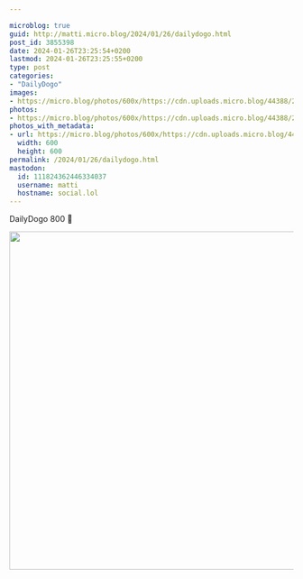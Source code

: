 ```yaml
---

microblog: true
guid: http://matti.micro.blog/2024/01/26/dailydogo.html
post_id: 3855398
date: 2024-01-26T23:25:54+0200
lastmod: 2024-01-26T23:25:55+0200
type: post
categories:
- "DailyDogo"
images:
- https://micro.blog/photos/600x/https://cdn.uploads.micro.blog/44388/2024/5c832f625a8c4fd5a0e0743113f369b7.jpg
photos:
- https://micro.blog/photos/600x/https://cdn.uploads.micro.blog/44388/2024/5c832f625a8c4fd5a0e0743113f369b7.jpg
photos_with_metadata:
- url: https://micro.blog/photos/600x/https://cdn.uploads.micro.blog/44388/2024/5c832f625a8c4fd5a0e0743113f369b7.jpg
  width: 600
  height: 600
permalink: /2024/01/26/dailydogo.html
mastodon:
  id: 111824362446334037
  username: matti
  hostname: social.lol
---
```

DailyDogo 800 🐶

<img src="/media/uploads/2024/5c832f625a8c4fd5a0e0743113f369b7.jpg" width="600" height="600" alt="" />

